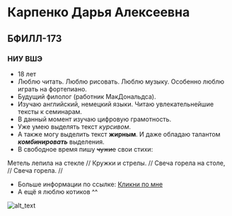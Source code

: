 # Карпенко Дарья Алексеевна
## БФИЛЛ-173
### НИУ ВШЭ
* 18 лет
* Люблю читать. Люблю рисовать. Люблю музыку. Особенно люблю играть на фортепиано.
* Будущий филолог (работник МакДональдса).
* Изучаю английский, немецкий языки. Читаю увлекательнейшие тексты к семинарам.
* В данный момент изучаю цифровую грамотность.
* Уже умею выделять текст _курсивом_.
* А также могу выделить текст **жирным**. И даже обладаю талантом **_комбинировать_** выделения.
* В свободное время пишу ~~чужие~~ свои стихи: 

Метель лепила на стекле //
Кружки и стрелы. //
Свеча горела на столе, //
Свеча горела. //
* Больше информации по ссылке:
[Кликни по мне](https://www.instagram.com/karpenko_daria99/ "Instagram")
* А ещё я люблю котиков ^^

![alt_text](https://i.mycdn.me/i?r=ADErzYVfayHh9JRE7l1rDgHG0GpI5wvJga9C87oNKPNJcyFEKHwKiL9QuGcq4J-B13c "МИУ :3")

